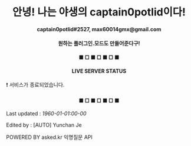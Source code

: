 <h1 align="center">안녕! 나는 야생의 captain0potlid이다!</h1>

<h4 align="center">captain0potlid#2527, max60014gmx@gmail.com</h4>

<h4 align="center">원하는 플러그인.모드도 만들어준다구!</h4>

<h4 align="center">■ □ ■ □ ■ □ ■</h4>

<h4 align="center">LIVE SERVER STATUS</h4>

❗ 서비스가 종료되었습니다.

<h4 align="center">■ □ ■ □ ■ □ ■</h4>

<h8 align="right">Last updated : *1960-01-01:00-00*</h8>

<h8 align="right">Edited by : [AUTO] Yunchan Je</h8>

<h9 align="left">POWERED BY asked.kr 익명질문 API</h9>
